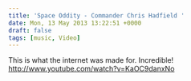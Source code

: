 ```yaml
---
title: 'Space Oddity - Commander Chris Hadfield '
date: Mon, 13 May 2013 13:22:51 +0000
draft: false
tags: [music, Video]
---
```


This is what the internet was made for. Incredible! http://www.youtube.com/watch?v=KaOC9danxNo